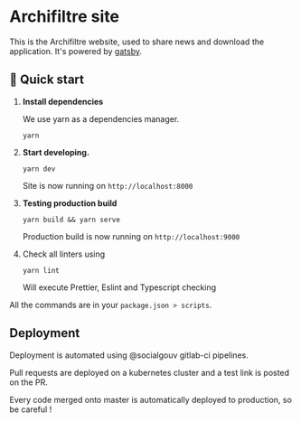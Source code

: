# Archifiltre site

This is the Archifiltre website, used to share news and download the application. It's powered by [gatsby](https://www.gatsbyjs.com/).

## 🚀 Quick start

1.  **Install dependencies**

    We use yarn as a dependencies manager.

    ```shell
    yarn
    ```

1.  **Start developing.**

    ```shell
    yarn dev
    ```
    
    Site is now running on `http://localhost:8000`

1.  **Testing production build**

    ```shell
    yarn build && yarn serve
    ```
    
    Production build is now running on `http://localhost:9000`
    
1.  Check all linters using

    ```shell
    yarn lint
    ```

    Will execute Prettier, Eslint and Typescript checking

All the commands are in your `package.json > scripts`.

## Deployment

Deployment is automated using @socialgouv gitlab-ci pipelines.

Pull requests are deployed on a kubernetes cluster and a test link
is posted on the PR.

Every code merged onto master is automatically deployed to production, so be careful !
